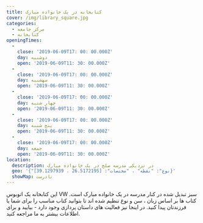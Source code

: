 ```yaml
---
title: کتابخانه در یک خانواده مبارک
cover: /img/library_square.jpg
categories:
  - مرکز جامعه
  - کتابخانه
openingTimes:
  - 
    close: '2019-06-09T17: 00: 00.000Z'
    day: دوشنبه
    open: '2019-06-09T11: 30: 00.000Z'
  - 
    close: '2019-06-09T17: 00: 00.000Z'
    day: سهشنبه
    open: '2019-06-09T11: 30: 00.000Z'
  - 
    close: '2019-06-09T17: 00: 00.000Z'
    day: چهار شنبه
    open: '2019-06-09T11: 30: 00.000Z'
  - 
    close: '2019-06-09T17: 00: 00.000Z'
    day: پنج شنبه
    open: '2019-06-09T11: 30: 00.000Z'
  - 
    close: '2019-06-09T17: 00: 00.000Z'
    day: جمعه
    open: '2019-06-09T11: 30: 00.000Z'
location:
  description: در نزدیکی مدرسه صلح در یک خانواده مبارک
  geo: '{"نوع": "نقطه" ، "مختصات": [26.5172195 ، 39.1297939]}'
  showMap: نادرست
---
```


این کتابخانه یک اتوبوس VW سبز تبدیل شده در کنار مدرسه در یک خانواده مبارک است. کتاب ها بر اساس زبان ، سن و نوع تنظیم شده اند تا بتوانید کتاب مناسب را برای شما یا فرزندتان پیدا کنید. در اینجا نیز فعالیت های داستان پردازی وجود دارد - بیایید و برای اطلاعات بیشتر به ما مراجعه کنید.